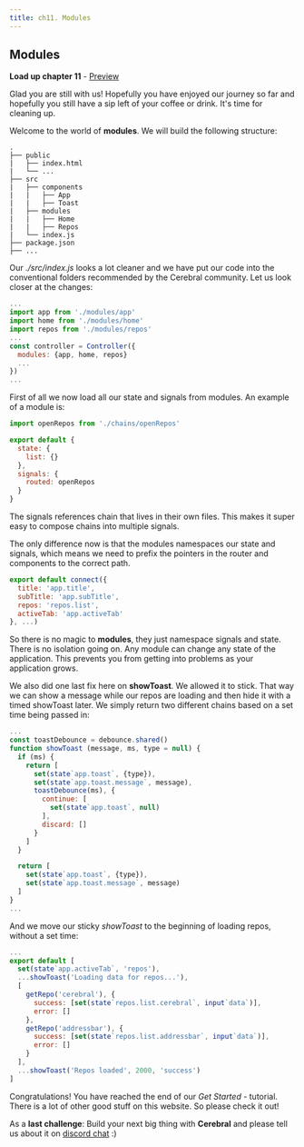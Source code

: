 ```yaml
---
title: ch11. Modules
---
```


## Modules

**Load up chapter 11** - [Preview](11)

Glad you are still with us! Hopefully you have enjoyed our journey so far and hopefully you still have a sip left of your coffee or drink. It's time for cleaning up.

Welcome to the world of **modules**. We will build the following structure:

```
.
├── public
|	├── index.html
|	└── ...
├── src
|	├── components
|	|	├── App
|	|	├── Toast
|	├── modules
|	|	├── Home
|	|	├── Repos
|	└── index.js
├── package.json
├── ...
```

Our *./src/index.js* looks a lot cleaner and we have put our code into the conventional folders recommended by the Cerebral community. Let us look closer at the changes:

```js
...
import app from './modules/app'
import home from './modules/home'
import repos from './modules/repos'
...
const controller = Controller({
  modules: {app, home, repos}
  ...
})
...
```

First of all we now load all our state and signals from modules. An example of a module is:

```js
import openRepos from './chains/openRepos'

export default {
  state: {
    list: {}
  },
  signals: {
    routed: openRepos
  }
}
```

The signals references chain that lives in their own files. This makes it super easy to compose chains into multiple signals.

The only difference now is that the modules namespaces our state and signals, which means we need to prefix the pointers in the router and components to the correct path.

```js
export default connect({
  title: 'app.title',
  subTitle: 'app.subTitle',
  repos: 'repos.list',
  activeTab: 'app.activeTab'
}, ...)
```

So there is no magic to **modules**, they just namespace signals and state. There is no isolation going on. Any module can change any state of the application. This prevents you from getting into problems as your application grows.

We also did one last fix here on **showToast**. We allowed it to stick. That way we can show a message while our repos are loading and then hide it with a timed showToast later. We simply return two different chains based on a set time being passed in:

```js
...
const toastDebounce = debounce.shared()
function showToast (message, ms, type = null) {
  if (ms) {
    return [
      set(state`app.toast`, {type}),
      set(state`app.toast.message`, message),
      toastDebounce(ms), {
        continue: [
          set(state`app.toast`, null)
        ],
        discard: []
      }
    ]
  }

  return [
    set(state`app.toast`, {type}),
    set(state`app.toast.message`, message)
  ]
}
...
```

And we move our sticky *showToast* to the beginning of loading repos, without a set time:

```js
...
export default [
  set(state`app.activeTab`, 'repos'),
  ...showToast('Loading data for repos...'),
  [
    getRepo('cerebral'), {
      success: [set(state`repos.list.cerebral`, input`data`)],
      error: []
    },
    getRepo('addressbar'), {
      success: [set(state`repos.list.addressbar`, input`data`)],
      error: []
    }
  ],
  ...showToast('Repos loaded', 2000, 'success')
]
```

Congratulations! You have reached the end of our *Get Started* - tutorial.
There is a lot of other good stuff on this website. So please check it out!

As a **last challenge**: Build your next big thing with **Cerebral** and please tell us about it on [discord chat](https://discord.gg/0kIweV4bd2bwwsvH) :)
